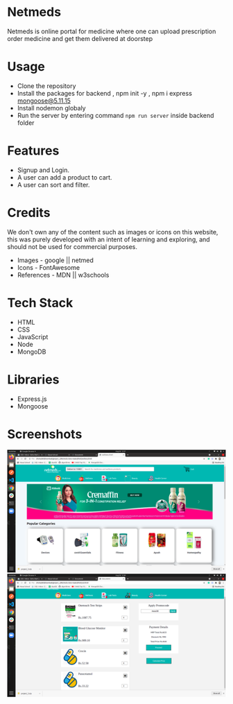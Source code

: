 # Netmeds
Netmeds is online portal for medicine where one can upload prescription order medicine and get them delivered at doorstep
# Usage
* Clone the repository
* Install the packages for backend , npm init -y , npm i express mongoose@5.11.15
* Install nodemon globaly
* Run the server by entering command `npm run server` inside backend folder
# Features
* Signup and Login.
* A user can add a product to cart.
* A user can sort and filter.

# Credits
We don't own any of the content such as images or icons on this website, this was purely developed with an intent of learning and exploring, and should not be used for commercial purposes.
* Images - google || netmed
* Icons - FontAwesome 
* References - MDN || w3schools
# Tech Stack 
* HTML
* CSS
* JavaScript
* Node
* MongoDB
# Libraries 
* Express.js
* Mongoose

# Screenshots
![Homepage](https://github.com/Prakharsvnit/Netmeds-clone/blob/master/Netmeds-clone-master/images/Screenshot%20from%202021-08-28%2012-37-19.png)
![cart page](https://github.com/Prakharsvnit/Netmeds-clone/blob/master/Netmeds-clone-master/images/Screenshot%20from%202021-08-28%2012-30-19.png)


